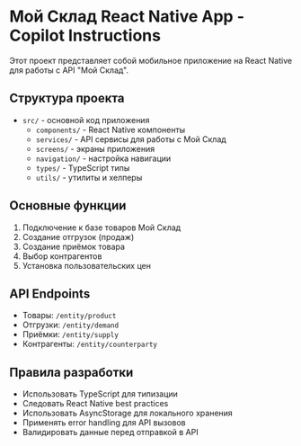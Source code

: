 # Мой Склад React Native App - Copilot Instructions

Этот проект представляет собой мобильное приложение на React Native для работы с API "Мой Склад".

## Структура проекта

- `src/` - основной код приложения
  - `components/` - React Native компоненты
  - `services/` - API сервисы для работы с Мой Склад
  - `screens/` - экраны приложения
  - `navigation/` - настройка навигации
  - `types/` - TypeScript типы
  - `utils/` - утилиты и хелперы

## Основные функции

1. Подключение к базе товаров Мой Склад
2. Создание отгрузок (продаж)
3. Создание приёмок товара
4. Выбор контрагентов
5. Установка пользовательских цен

## API Endpoints

- Товары: `/entity/product`
- Отгрузки: `/entity/demand`
- Приёмки: `/entity/supply`
- Контрагенты: `/entity/counterparty`

## Правила разработки

- Использовать TypeScript для типизации
- Следовать React Native best practices
- Использовать AsyncStorage для локального хранения
- Применять error handling для API вызовов
- Валидировать данные перед отправкой в API